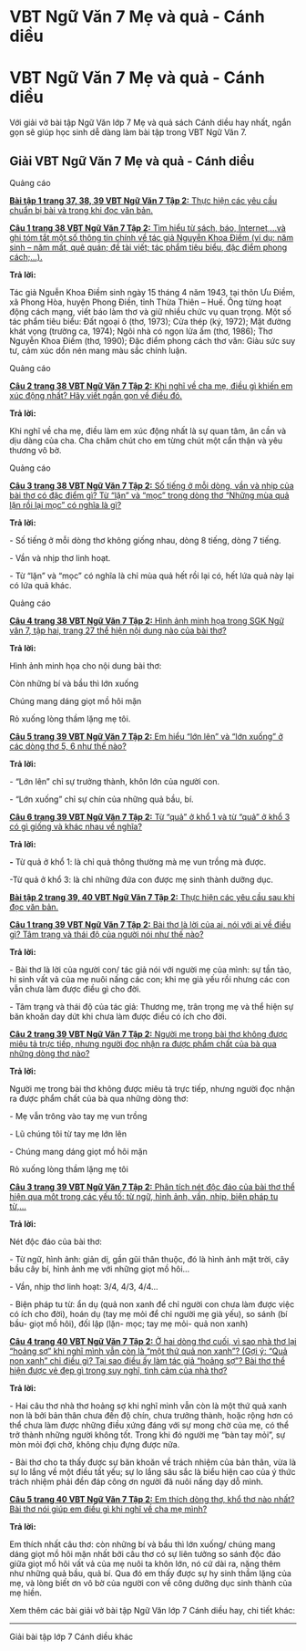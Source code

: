# VBT Ngữ Văn 7 Mẹ và quả - Cánh diều

# VBT Ngữ Văn 7 Mẹ và quả - Cánh diều

Với giải vở bài tập Ngữ Văn lớp 7 Mẹ và quả sách Cánh diều hay nhất, ngắn gọn sẽ giúp học sinh dễ dàng làm bài tập trong VBT Ngữ Văn 7.

## Giải VBT Ngữ Văn 7 Mẹ và quả - Cánh diều

Quảng cáo

[**Bài tập 1 trang 37, 38, 39 VBT Ngữ Văn 7 Tập 2:** Thực hiện các yêu cầu chuẩn bị bài và trong khi đọc văn bản.](https://vietjack.com/vbt-ngu-van-7-cd/bai-tap-1-trang-37-38-39-vbt-ngu-van-lop-7-tap-2.jsp)

[**Câu 1 trang 38 VBT Ngữ Văn 7 Tập 2:** Tìm hiểu từ sách, báo, Internet,...và ghi tóm tắt một số thông tin chính về tác giả Nguyễn Khoa Điềm (ví dụ: năm sinh – năm mất, quê quán; đề tài viết; tác phẩm tiêu biểu, đặc điểm phong cách;...).](https://vietjack.com/vbt-ngu-van-7-cd/cau-1-trang-38-vth-ngu-van-lop-7-tap-2.jsp)

**Trả lời:**

Tác giả Nguễn Khoa Điềm sinh ngày 15 tháng 4 năm 1943, tại thôn Ưu Điềm, xã Phong Hòa, huyện Phong Điền, tỉnh Thừa Thiên – Huế. Ông từng hoạt động cách mạng, viết báo làm thơ và giữ nhiều chức vụ quan trọng. Một số tác phẩm tiêu biểu: Đất ngoại ô (thơ, 1973); Cửa thép (ký, 1972); Mặt đường khát vọng (trường ca, 1974); Ngôi nhà có ngọn lửa ấm (thơ, 1986); Thơ Nguyễn Khoa Điềm (thơ, 1990); Đặc điểm phong cách thơ văn: Giàu sức suy tư, cảm xúc dồn nén mang màu sắc chính luận.

Quảng cáo

[**Câu 2 trang 38 VBT Ngữ Văn 7 Tập 2:** Khi nghĩ về cha mẹ, điều gì khiến em xúc động nhất? Hãy viết ngắn gọn về điều đó.](https://vietjack.com/vbt-ngu-van-7-cd/cau-2-trang-38-vth-ngu-van-lop-7-tap-2.jsp)

**Trả lời:**

Khi nghĩ về cha mẹ, điều làm em xúc động nhất là sự quan tâm, ân cần và dịu dàng của cha. Cha chăm chút cho em từng chút một cẩn thận và yêu thương vô bờ.

Quảng cáo

[**Câu 3 trang 38 VBT Ngữ Văn 7 Tập 2:** Số tiếng ở mỗi dòng, vần và nhịp của bài thơ có đặc điểm gì? Từ “lặn” và “mọc” trong dòng thơ “Những mùa quả lặn rồi lại mọc” có nghĩa là gì?](https://vietjack.com/vbt-ngu-van-7-cd/cau-3-trang-38-vth-ngu-van-lop-7-tap-2.jsp)

**Trả lời:**

\- Số tiếng ở mỗi dòng thơ không giống nhau, dòng 8 tiếng, dòng 7 tiếng.

\- Vần và nhịp thơ linh hoạt.

\- Từ “lặn” và “mọc” có nghĩa là chỉ mùa quả hết rồi lại có, hết lứa quả này lại có lứa quả khác.

Quảng cáo

[**Câu 4 trang 38 VBT Ngữ Văn 7 Tập 2:** Hình ảnh minh họa trong SGK Ngữ văn 7, tập hai, trang 27 thể hiện nội dung nào của bài thơ?](https://vietjack.com/vbt-ngu-van-7-cd/cau-4-trang-38-vth-ngu-van-lop-7-tap-2.jsp)

**Trả lời:**

Hình ảnh minh họa cho nội dung bài thơ:

Còn những bí và bầu thì lớn xuống

Chúng mang dáng giọt mồ hôi mặn

Rỏ xuống lòng thầm lặng mẹ tôi.

[**Câu 5 trang 39 VBT Ngữ Văn 7 Tập 2:** Em hiểu “lớn lên” và “lớn xuống” ở các dòng thơ 5, 6 như thế nào?](https://vietjack.com/vbt-ngu-van-7-cd/cau-5-trang-39-vth-ngu-van-lop-7-tap-2.jsp)

**Trả lời:**

\- “Lớn lên” chỉ sự trưởng thành, khôn lớn của người con.

\- “Lớn xuống” chỉ sự chín của những quả bầu, bí.

[**Câu 6 trang 39 VBT Ngữ Văn 7 Tập 2:** Từ “quả” ở khổ 1 và từ “quả” ở khổ 3 có gì giống và khác nhau về nghĩa?](https://vietjack.com/vbt-ngu-van-7-cd/cau-6-trang-39-vth-ngu-van-lop-7-tap-2.jsp)

**Trả lời:**

**-** Từ quả ở khổ 1: là chỉ quả thông thường mà mẹ vun trồng mà được.

-Từ quả ở khổ 3: là chỉ những đứa con được mẹ sinh thành dưỡng dục.

[**Bài tập 2 trang 39, 40 VBT Ngữ Văn 7 Tập 2:** Thực hiện các yêu cầu sau khi đọc văn bản.](https://vietjack.com/vbt-ngu-van-7-cd/bai-tap-2-trang-39-40-vbt-ngu-van-lop-7-tap-2.jsp)

[**Câu 1 trang 39 VBT Ngữ Văn 7 Tập 2:** Bài thơ là lời của ai, nói với ai về điều gì? Tâm trạng và thái độ của người nói như thế nào?](https://vietjack.com/vbt-ngu-van-7-cd/cau-1-trang-39-vth-ngu-van-lop-7-tap-2.jsp)

**Trả lời:**

\- Bài thơ là lời của người con/ tác giả nói với người mẹ của mình: sự tần tảo, hi sinh vất vả của mẹ nuôi nấng các con; khi mẹ già yếu rồi nhưng các con vẫn chưa làm được điều gì cho đời.

\- Tâm trạng và thái độ của tác giả: Thương mẹ, trân trọng mẹ và thể hiện sự băn khoăn day dứt khi chưa làm được điều có ích cho đời.

[**Câu 2 trang 39 VBT Ngữ Văn 7 Tập 2:** Người mẹ trong bài thơ không được miêu tả trực tiếp, nhưng người đọc nhận ra được phẩm chất của bà qua những dòng thơ nào?](https://vietjack.com/vbt-ngu-van-7-cd/cau-2-trang-39-vth-ngu-van-lop-7-tap-2.jsp)

**Trả lời:**

Người mẹ trong bài thơ không được miêu tả trực tiếp, nhưng người đọc nhận ra được phẩm chất của bà qua những dòng thơ:

\- Mẹ vẫn trông vào tay mẹ vun trồng

\- Lũ chúng tôi từ tay mẹ lớn lên

\- Chúng mang dáng giọt mồ hôi mặn

Rỏ xuống lòng thầm lặng mẹ tôi

[**Câu 3 trang 39 VBT Ngữ Văn 7 Tập 2:** Phân tích nét độc đáo của bài thơ thể hiện qua môt trong các yếu tố: từ ngữ, hình ảnh, vần, nhịp, biện pháp tu từ,...](https://vietjack.com/vbt-ngu-van-7-cd/cau-3-trang-39-vth-ngu-van-lop-7-tap-2.jsp)

**Trả lời:**

Nét độc đáo của bài thơ: 

\- Từ ngữ, hình ảnh: giản dị, gần gũi thân thuộc, đó là hình ảnh mặt trời, cây bầu cây bí, hình ảnh mẹ với những giọt mồ hôi…

\- Vần, nhịp thơ linh hoạt: 3/4, 4/3, 4/4…

\- Biện pháp tu từ: ẩn dụ (quả non xanh để chỉ người con chưa làm được việc có ích cho đời), hoán dụ (tay mẹ mỏi để chỉ người mẹ già yếu), so sánh (bí bầu- giọt mồ hôi), đối lập (lặn- mọc; tay mẹ mỏi- quả non xanh) 

[**Câu 4 trang 40 VBT Ngữ Văn 7 Tập 2:** Ở hai dòng thơ cuối, vì sao nhà thơ lại “hoảng sợ” khi nghĩ mình vẫn còn là “một thứ quả non xanh”? (Gợi ý: “Quả non xanh” chỉ điều gì? Tại sao điều ấy làm tác giả “hoảng sợ”? Bài thơ thể hiện được vẻ đẹp gì trong suy nghĩ, tình cảm của nhà thơ?](https://vietjack.com/vbt-ngu-van-7-cd/cau-4-trang-40-vth-ngu-van-lop-7-tap-2.jsp)

**Trả lời:**

\- Hai câu thơ nhà thơ hoảng sợ khi nghĩ mình vẫn còn là một thứ quả xanh non là bởi bản thân chưa đến độ chín, chưa trưởng thành, hoặc rộng hơn có thể chưa làm được những điều xứng đáng với sự mong chờ của mẹ, có thể trở thành những người không tốt. Trong khi đó người mẹ “bàn tay mỏi”, sự mòn mỏi đợi chờ, không chịu đựng được nữa.

\- Bài thơ cho ta thấy được sự băn khoăn về trách nhiệm của bản thân, vừa là sự lo lắng về một điều tất yếu; sự lo lắng sâu sắc là biểu hiện cao của ý thức trách nhiệm phải đền đáp công ơn người đã nuôi nấng dạy dỗ mình. 

[**Câu 5 trang 40 VBT Ngữ Văn 7 Tập 2:** Em thích dòng thơ, khổ thơ nào nhất? Bài thơ nói giúp em điều gì khi nghĩ về cha mẹ mình?](https://vietjack.com/vbt-ngu-van-7-cd/cau-5-trang-40-vth-ngu-van-lop-7-tap-2.jsp)

**Trả lời:**

Em thích nhất câu thơ: còn những bí và bầu thì lớn xuống/ chúng mang dáng giọt mồ hôi mặn nhất bởi câu thơ có sự liên tưởng so sánh độc đáo giữa giọt mồ hôi vất vả của mẹ nuôi ta khôn lớn, nó cứ dài ra, nặng thêm như những quả bầu, quả bí. Qua đó em thấy được sự hy sinh thầm lặng của mẹ, và lòng biết ơn vô bờ của người con về công dưỡng dục sinh thành của mẹ hiền. 

Xem thêm các bài giải vở bài tập Ngữ Văn lớp 7 Cánh diều hay, chi tiết khác:

* * *

Giải bài tập lớp 7 Cánh diều khác
